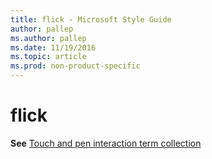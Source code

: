 ```yaml
---
title: flick - Microsoft Style Guide
author: pallep
ms.author: pallep
ms.date: 11/19/2016
ms.topic: article
ms.prod: non-product-specific
---
```


# flick

**See** [Touch and pen interaction term collection](/style-guide/a-z-word-list-term-collections/term-collections/touch-pen-interaction-terms)
